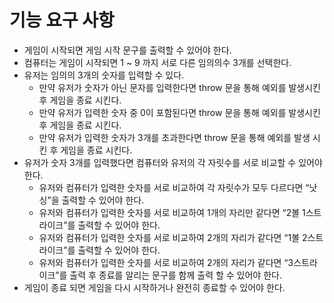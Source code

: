 # 기능 요구 사항

- 게임이 시작되면 게임 시작 문구를 출력할 수 있어야 한다.
- 컴퓨터는 게임이 시작되면 1 ~ 9 까지 서로 다른 임의의수 3개를 선택한다.
- 유저는 임의의 3개의 숫자를 입력할 수 있다.
  - 만약 유저가 숫자가 아닌 문자를 입력한다면 throw 문을 통해 예외를 발생시킨 후 게임을 종료 시킨다.
  - 만약 유저가 입력한 숫자 중 0이 포함된다면 throw 문을 통해 예외를 발생시킨 후 게임을 종료 시킨다.
  - 만약 유저가 입력한 숫자가 3개를 초과한다면 throw 문을 통해 예외를 발생 시킨 후 게임을 종료 시킨다.
- 유저가 숫자 3개를 입력했다면 컴퓨터와 유저의 각 자릿수를 서로 비교할 수 있어야 한다.
  - 유저와 컴퓨터가 입력한 숫자를 서로 비교하여 각 자릿수가 모두 다르다면 “낫싱”을 출력할 수 있어야 한다.
  - 유저와 컴퓨터가 입력한 숫자를 서로 비교하여 1개의 자리만 같다면 “2볼 1스트라이크”를 출력할 수 있어야 한다.
  - 유저와 컴퓨터가 입력한 숫자를 서로 비교하여 2개의 자리가 같다면 “1볼 2스트라이크”를 출력할 수 있어야 한다.
  - 유저와 컴퓨터가 입력한 숫자를 서로 비교하여 2개의 자리가 같다면 “3스트라이크”를 출력 후 종료를 알리는 문구를 함께 출력 할 수 있어야 한다.
- 게임이 종료 되면 게임을 다시 시작하거나 완전히 종료할 수 있어야 한다.
